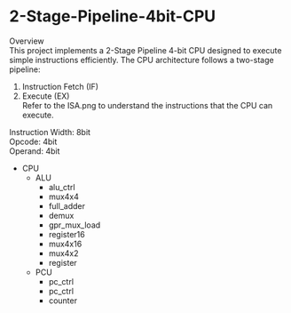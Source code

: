 # 2-Stage-Pipeline-4bit-CPU

Overview  
This project implements a 2-Stage Pipeline 4-bit CPU designed to execute simple instructions efficiently. The CPU architecture follows a two-stage pipeline:  

1. Instruction Fetch (IF)  
2. Execute (EX)  
Refer to the ISA.png to understand the instructions that the CPU can execute.  

Instruction Width: 8bit  
Opcode: 4bit  
Operand: 4bit  

- CPU
  - ALU
    - alu_ctrl
    - mux4x4
    - full_adder
    - demux
    - gpr_mux_load
    - register16
    - mux4x16
    - mux4x2
    - register
  - PCU
    - pc_ctrl
    - pc_ctrl
    - counter
